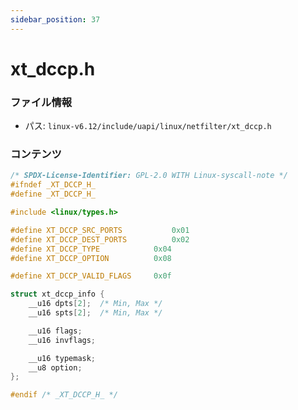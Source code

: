 ```yaml
---
sidebar_position: 37
---
```

# xt_dccp.h

### ファイル情報

- パス: `linux-v6.12/include/uapi/linux/netfilter/xt_dccp.h`

### コンテンツ

```h
/* SPDX-License-Identifier: GPL-2.0 WITH Linux-syscall-note */
#ifndef _XT_DCCP_H_
#define _XT_DCCP_H_

#include <linux/types.h>

#define XT_DCCP_SRC_PORTS	        0x01
#define XT_DCCP_DEST_PORTS	        0x02
#define XT_DCCP_TYPE			0x04
#define XT_DCCP_OPTION			0x08

#define XT_DCCP_VALID_FLAGS		0x0f

struct xt_dccp_info {
	__u16 dpts[2];  /* Min, Max */
	__u16 spts[2];  /* Min, Max */

	__u16 flags;
	__u16 invflags;

	__u16 typemask;
	__u8 option;
};

#endif /* _XT_DCCP_H_ */


```
